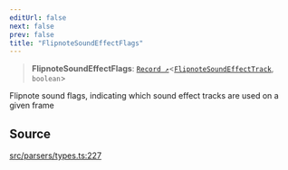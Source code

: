 ```yaml
---
editUrl: false
next: false
prev: false
title: "FlipnoteSoundEffectFlags"
---
```


> **FlipnoteSoundEffectFlags**: [`Record ↗️`]( https://www.typescriptlang.org/docs/handbook/utility-types.html#recordkeys-type )\<[`FlipnoteSoundEffectTrack`](/api/enumerations/flipnotesoundeffecttrack/), `boolean`\>

Flipnote sound flags, indicating which sound effect tracks are used on a given frame

## Source

[src/parsers/types.ts:227](https://github.com/jaames/flipnote.js/blob/afe27e228e29d19d2dff33dfb324ba35dc913507/src/parsers/types.ts#L227)
